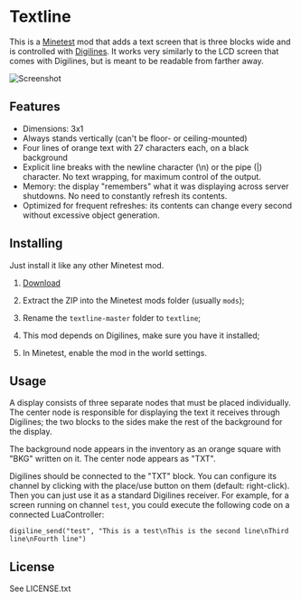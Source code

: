 Textline
==========

This is a [Minetest](http://www.minetest.net/) mod that adds a text screen that is three blocks wide and is controlled with [Digilines](https://github.com/minetest-mods/digilines/). It works very similarly to the LCD screen that comes with Digilines, but is meant to be readable from farther away.

![Screenshot](https://raw.githubusercontent.com/gbl08ma/textline/master/screenshot.png?raw=true)

## Features

* Dimensions: 3x1
* Always stands vertically (can't be floor- or ceiling-mounted)
* Four lines of orange text with 27 characters each, on a black background
* Explicit line breaks with the newline character (\n) or the pipe (|) character. No text wrapping, for maximum control of the output.
* Memory: the display "remembers" what it was displaying across server shutdowns. No need to constantly refresh its contents.
* Optimized for frequent refreshes: its contents can change every second without excessive object generation.

## Installing

Just install it like any other Minetest mod.

1. [Download](https://github.com/gbl08ma/textline/archive/master.zip)

1. Extract the ZIP into the Minetest mods folder (usually `mods`);

1. Rename the `textline-master` folder to `textline`;

1. This mod depends on Digilines, make sure you have it installed;

1. In Minetest, enable the mod in the world settings.

## Usage

A display consists of three separate nodes that must be placed individually. The center node is responsible for displaying the text it receives through Digilines; the two blocks to the sides make the rest of the background for the display.

The background node appears in the inventory as an orange square with "BKG" written on it. The center node appears as "TXT".

Digilines should be connected to the "TXT" block. You can configure its channel by clicking with the place/use button on them (default: right-click). Then you can just use it as a standard Digilines receiver. For example, for a screen running on channel `test`, you could execute the following code on a connected LuaController:

`digiline_send("test", "This is a test\nThis is the second line\nThird line\nFourth line")`

## License

See LICENSE.txt

